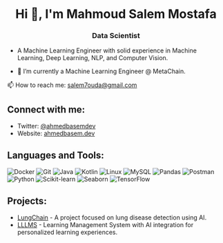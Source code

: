 <!--
<h1 align="center">Hi 👋, I'm Mahmoud Salem Mostafa</h1>
<h3 align="center">Data Scientist</h3>

<h3 align="left">Connect with me:</h3>
<p align="left">
  <a href="https://linkedin.com/in/yourusername" target="_blank" rel="noreferrer"><img src="https://img.icons8.com/color/24/000000/linkedin.png" alt="LinkedIn"/></a>
  <a href="https://twitter.com/yourusername" target="_blank" rel="noreferrer"><img src="https://img.icons8.com/color/24/000000/twitter--v1.png" alt="Twitter"/></a>
  <a href="https://github.com/yourusername" target="_blank" rel="noreferrer"><img src="https://img.icons8.com/ios-glyphs/24/000000/github.png" alt="GitHub"/></a>
  <!-- Add any other social media or professional profiles you want to include 
</p>

**Talking about Personal Stuffs:**

- 👨‍💻 I'm currently participating in AI competitions and Kaggle challenges to sharpen my skills.
- 🌱 I'm currently learning advanced machine learning techniques and diving deeper into neural networks.
- 💬 Ask me about AI and data science concepts or how to approach a machine learning project—I'm always happy to help!
- 📚 I'm an avid reader of AI research papers and enjoy discussing the latest advancements in the field.
- 🎨 In my free time, I enjoy exploring the intersection of AI with art and creativity.
- ⚡️ Fun Fact: I'm also a coffee enthusiast and love experimenting with different brewing methods.


<h3 align="left">Languages and Tools:</h3>
<p align="left">
  <a href="https://www.arduino.cc/" target="_blank" rel="noreferrer"> <img src="https://cdn.worldvectorlogo.com/logos/arduino-1.svg" alt="arduino" width="40" height="40"/> </a>
  <a href="https://aws.amazon.com" target="_blank" rel="noreferrer"> <img src="https://raw.githubusercontent.com/devicons/devicon/master/icons/amazonwebservices/amazonwebservices-original-wordmark.svg" alt="aws" width="40" height="40"/> </a>
  <a href="https://www.cprogramming.com/" target="_blank" rel="noreferrer"> <img src="https://raw.githubusercontent.com/devicons/devicon/master/icons/c/c-original.svg" alt="c" width="40" height="40"/> </a>
  <a href="https://www.djangoproject.com/" target="_blank" rel="noreferrer"> <img src="https://raw.githubusercontent.com/devicons/devicon/master/icons/django/django-original.svg" alt="django" width="40" height="40"/> </a>
  <a href="https://www.docker.com/" target="_blank" rel="noreferrer"> <img src="https://raw.githubusercontent.com/devicons/devicon/master/icons/docker/docker-original-wordmark.svg" alt="docker" width="40" height="40"/> </a>
  <a href="https://flask.palletsprojects.com/" target="_blank" rel="noreferrer"> <img src="https://www.vectorlogo.zone/logos/pocoo_flask/pocoo_flask-icon.svg" alt="flask" width="40" height="40"/> </a>
  <a href="https://git-scm.com/" target="_blank" rel="noreferrer"> <img src="https://www.vectorlogo.zone/logos/git-scm/git-scm-icon.svg" alt="git" width="40" height="40"/> </a>
  <a href="https://hadoop.apache.org/" target="_blank" rel="noreferrer"> <img src="https://www.vectorlogo.zone/logos/apache_hadoop/apache_hadoop-icon.svg" alt="hadoop" width="40" height="40"/> </a>
  <a href="https://www.linux.org/" target="_blank" rel="noreferrer"> <img src="https://raw.githubusercontent.com/devicons/devicon/master/icons/linux/linux-original.svg" alt="linux" width="40" height="40"/> </a>
  <a href="https://www.mathworks.com/" target="_blank" rel="noreferrer"> <img src="https://upload.wikimedia.org/wikipedia/commons/2/21/Matlab_Logo.png" alt="matlab" width="40" height="40"/> </a>
  <a href="https://www.microsoft.com/en-us/sql-server" target="_blank" rel="noreferrer"> <img src="https://www.svgrepo.com/show/303229/microsoft-sql-server-logo.svg" alt="mssql" width="40" height="40"/> </a>
  <a href="https://www.mysql.com/" target="_blank" rel="noreferrer"> <img src="https://raw.githubusercontent.com/devicons/devicon/master/icons/mysql/mysql-original-wordmark.svg" alt="mysql" width="40" height="40"/> </a>
  <a href="https://opencv.org/" target="_blank" rel="noreferrer"> <img src="https://www.vectorlogo.zone/logos/opencv/opencv-icon.svg" alt="opencv" width="40" height="40"/> </a>
  <a href="https://pandas.pydata.org/" target="_blank" rel="noreferrer"> <img src="https://raw.githubusercontent.com/devicons/devicon/2ae2a900d2f041da66e950e4d48052658d850630/icons/pandas/pandas-original.svg" alt="pandas" width="40" height="40"/> </a>
  <a href="https://postman.com" target="_blank" rel="noreferrer"> <img src="https://www.vectorlogo.zone/logos/getpostman/getpostman-icon.svg" alt="postman" width="40" height="40"/> </a>
  <a href="https://pytorch.org/" target="_blank" rel="noreferrer"> <img src="https://www.vectorlogo.zone/logos/pytorch/pytorch-icon.svg" alt="pytorch" width="40" height="40"/> </a>
  <a href="https://scikit-learn.org/" target="_blank" rel="noreferrer"> <img src="https://upload.wikimedia.org/wikipedia/commons/0/05/Scikit_learn_logo_small.svg" alt="scikit_learn" width="40" height="40"/> </a>
  <a href="https://seaborn.pydata.org/" target="_blank" rel="noreferrer"> <img src="https://seaborn.pydata.org/_images/logo-mark-lightbg.svg" alt="seaborn" width="40" height="40"/> </a>
  <a href="https://www.selenium.dev" target="_blank" rel="noreferrer"> <img src="https://raw.githubusercontent.com/detain/svg-logos/780f25886640cef088af994181646db2f6b1a3f8/svg/selenium-logo.svg" alt="selenium" width="40" height="40"/> </a>
  <a href="https://www.tensorflow.org" target="_blank" rel="noreferrer"> <img src="https://www.vectorlogo.zone/logos/tensorflow/tensorflow-icon.svg" alt="tensorflow" width="40" height="40"/> </a>
</p>

![me](https://github.com/L1cardo/L1cardo/raw/master/assets/me.gif)

## Hey 👋, I'm Albert Abdilim

Hi there, I'm **Albert Abdilim**, a **medical student** with a passion for artificial intelligence and data science.

I am **[Uyghur](https://en.wikipedia.org/wiki/Uyghurs)**, which is a minority in China. Currently, I am studying medical imaging at **[HUST](http://english.hust.edu.cn/)**.

### Talking about Personal Stuffs:

- 👨🏽‍💻 I’m currently a medical student at my 4th year, focusing on integrating AI into medical practice;
- 🤖 My interests lie in applying AI and machine learning techniques in healthcare, such as medical image analysis, predictive modeling, and personalized medicine;
- 🧠 I'm constantly learning and exploring new advancements in AI and data science to improve patient outcomes and healthcare efficiency;
- 💬 Feel free to reach out to discuss AI in healthcare, medical imaging, or any related topics—I'm always happy to connect and collaborate;
- 📫 You can email me at albert.abdilim@foxmail.com with any inquiries or opportunities.

### AI Skills:

![Python](https://img.shields.io/badge/Python-3776AB?style=flat-square&logo=Python&logoColor=white)
![TensorFlow](https://img.shields.io/badge/TensorFlow-FF6F00?style=flat-square&logo=TensorFlow&logoColor=white)
![Keras](https://img.shields.io/badge/Keras-D00000?style=flat-square&logo=Keras&logoColor=white)
![Scikit-learn](https://img.shields.io/badge/Scikit_learn-F7931E?style=flat-square&logo=scikit-learn&logoColor=white)
![PyTorch](https://img.shields.io/badge/PyTorch-EE4C2C?style=flat-square&logo=PyTorch&logoColor=white)
![Pandas](https://img.shields.io/badge/Pandas-150458?style=flat-square&logo=pandas&logoColor=white)
![Matplotlib](https://img.shields.io/badge/Matplotlib-3776AB?style=flat-square&logo=Python&logoColor=white)
![Jupyter](https://img.shields.io/badge/Jupyter-F37626?style=flat-square&logo=Jupyter&logoColor=white)

### Contact me:

- Personal website: [![website](https://img.shields.io/badge/https://licardo.cn-3693F3?style=flat-square&logo=icloud&logoColor=white)](https://licardo.cn)
- Twitter: [![Twitter](https://img.shields.io/badge/@AlbertAbdilim-1DA1F2?style=flat-square&logo=twitter&logoColor=white)](https://twitter.com/AlbertAbdilim)
- Weibo: [![Weibo](https://img.shields.io/badge/@Albert__Abdilim-E6162D?style=flat-square&logo=sina-weibo&logoColor=white)](https://weibo.com/1935602951)
- Email: [![Email](https://img.shields.io/badge/albert.abdilim@foxmail.com-D14836?style=flat-square&logo=gmail&logoColor=white)](mailto:albert.abdilim@foxmail.com)

### My GitHub Stats

![L1cardo's github stats](https://github-readme-stats.vercel.app/api?username=L1cardo&show_icons=true)

⭐️ From [L1cardo](https://github.com/L1cardo)
-->
<h1 align="center">Hi 👋, I'm Mahmoud Salem Mostafa</h1>
<h3 align="center">Data Scientist</h3>

- A Machine Learning Engineer with solid experience in Machine Learning, Deep Learning, NLP, and Computer Vision.

- 🔭 I’m currently a Machine Learning Engineer @ MetaChain.

📫 How to reach me: salem7ouda@gmail.com

## Connect with me:

- Twitter: [@ahmedbasemdev](https://twitter.com/ahmedbasemdev)
- Website: [ahmedbasem.dev](https://ahmedbasem.dev)

## Languages and Tools:

![Docker](https://img.shields.io/badge/Docker-2496ED?style=for-the-badge&logo=docker&logoColor=white)
![Git](https://img.shields.io/badge/Git-F05032?style=for-the-badge&logo=git&logoColor=white)
![Java](https://img.shields.io/badge/Java-007396?style=for-the-badge&logo=java&logoColor=white)
![Kotlin](https://img.shields.io/badge/Kotlin-0095D5?style=for-the-badge&logo=kotlin&logoColor=white)
![Linux](https://img.shields.io/badge/Linux-FCC624?style=for-the-badge&logo=linux&logoColor=black)
![MySQL](https://img.shields.io/badge/MySQL-4479A1?style=for-the-badge&logo=mysql&logoColor=white)
![Pandas](https://img.shields.io/badge/Pandas-150458?style=for-the-badge&logo=pandas&logoColor=white)
![Postman](https://img.shields.io/badge/Postman-FF6C37?style=for-the-badge&logo=postman&logoColor=white)
![Python](https://img.shields.io/badge/Python-3776AB?style=for-the-badge&logo=python&logoColor=white)
![Scikit-learn](https://img.shields.io/badge/Scikit--learn-F7931E?style=for-the-badge&logo=scikit-learn&logoColor=white)
![Seaborn](https://img.shields.io/badge/Seaborn-3776AB?style=for-the-badge&logo=python&logoColor=white)
![TensorFlow](https://img.shields.io/badge/TensorFlow-FF6F00?style=for-the-badge&logo=tensorflow&logoColor=white)

## Projects:

- [LungChain](https://lungchain.example.com) - A project focused on lung disease detection using AI.
- [LLLMS](https://lllms.example.com) - Learning Management System with AI integration for personalized learning experiences.


